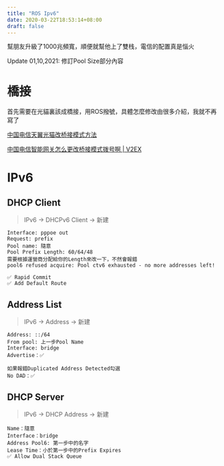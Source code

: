 ```yaml
---
title: "ROS Ipv6"
date: 2020-03-22T18:53:14+08:00
draft: false
---
```



幫朋友升級了1000兆頻寬，順便就幫他上了雙栈，電信的配置真是惱火

<!--more-->
Update 01,10,2021: 修訂Pool Size部分內容

# 橋接

首先需要在光貓裏該成橋接，用ROS撥號，具體怎麼修改由很多介紹，我就不再寫了

[中国电信天翼光猫改桥接模式方法](https://www.yeboyzq.com/luyoujiaohuan/984.html)

[中国电信智能网关怎么更改桥接模式拨号啊 | V2EX](https://www.v2ex.com/t/468726)

# IPv6

## DHCP Client

> IPv6 -> DHCPv6 Client -> 新建

```
Interface: pppoe out
Request: prefix
Pool name: 隨意
Pool Prefix Length: 60/64/48 
需要根據運營商分配給你的Length來改一下，不然會報錯
pool6 refused acquire: Pool ctv6 exhausted - no more addresses left!

✅ Rapid Commit
✅ Add Default Route
```

## Address List

>  IPv6 -> Address -> 新建

```
Address: ::/64
From pool: 上一步Pool Name
Interface: bridge
Advertise：✅

如果報錯Duplicated Address Detected勾選
No DAD：✅
```

## DHCP Server

> IPv6 -> DHCP Address -> 新建

```
Name：隨意
Interface：bridge
Address Pool6: 第一步中的名字
Lease Time：小於第一步中的Prefix Expires 
✅ Allow Dual Stack Queue
```

